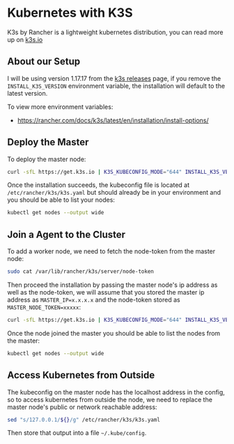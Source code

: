 # Kubernetes with K3S

K3s by Rancher is a lightweight kubernetes distribution, you can read more up on [k3s.io](https://k3s.io/)

## About our Setup

I will be using version 1.17.17 from the [k3s releases](https://github.com/k3s-io/k3s/releases) page, if you remove the `INSTALL_K3S_VERSION` environment variable, the installation will default to the latest version.

To view more environment variables:
- https://rancher.com/docs/k3s/latest/en/installation/install-options/

## Deploy the Master

To deploy the master node:

```bash
curl -sfL https://get.k3s.io | K3S_KUBECONFIG_MODE="644" INSTALL_K3S_VERSION=v1.17.17+k3s1 sh -s -
```

Once the installation succeeds, the kubeconfig file is located at `/etc/rancher/k3s/k3s.yaml` but should already be in your environment and you should be able to list your nodes:

```bash
kubectl get nodes --output wide
```

## Join a Agent to the Cluster

To add a worker node, we need to fetch the node-token from the master node:

```bash
sudo cat /var/lib/rancher/k3s/server/node-token
```

Then proceed the installation by passing the master node's ip address as well as the node-token, we will assume that you stored the master ip address as `MASTER_IP=x.x.x.x` and the node-token stored as `MASTER_NODE_TOKEN=xxxxx`:

```bash
curl -sfL https://get.k3s.io | K3S_KUBECONFIG_MODE="644" INSTALL_K3S_VERSION=v1.17.17+k3s1 K3S_URL=https://${MASTER_IP}:6443 K3S_TOKEN=${MASTER_NODE_TOKEN}
```

Once the node joined the master you should be able to list the nodes from the master:

```bash
kubectl get nodes --output wide
```

## Access Kubernetes from Outside

The kubeconfig on the master node has the localhost address in the config, so to access kubernetes from outside the node, we need to replace the master node's public or network reachable address:

```bash
sed "s/127.0.0.1/${}/g" /etc/rancher/k3s/k3s.yaml
```

Then store that output into a file `~/.kube/config`.
